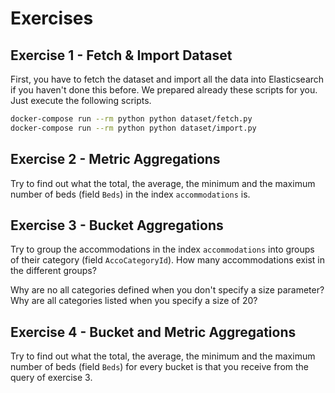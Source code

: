 # Exercises

## Exercise 1 - Fetch & Import Dataset

First, you have to fetch the dataset and import all the data into Elasticsearch if you haven't done this before. We prepared already these scripts for you. Just execute the following scripts.

```bash
docker-compose run --rm python python dataset/fetch.py
docker-compose run --rm python python dataset/import.py
```

## Exercise 2 - Metric Aggregations

Try to find out what the total, the average, the minimum and the maximum number of beds (field `Beds`) in the index `accommodations` is.


## Exercise 3 - Bucket Aggregations

Try to group the accommodations in the index `accommodations` into groups of their category (field `AccoCategoryId`). How many accommodations exist in the different groups?

Why are no all categories defined when you don't specify a size parameter? Why are all categories listed when you specify a size of 20?

## Exercise 4 - Bucket and Metric Aggregations

Try to find out what the total, the average, the minimum and the maximum number of beds (field `Beds`) for every bucket is that you receive from the query of exercise 3.

